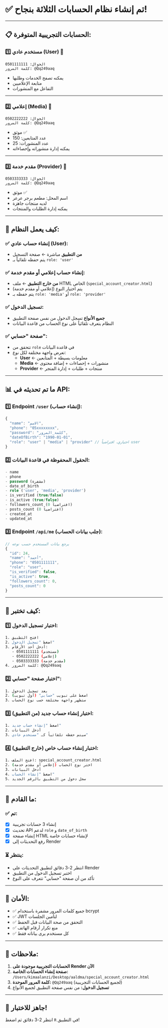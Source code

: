 # ✅ **تم إنشاء نظام الحسابات الثلاثة بنجاح!**

---

## 📋 **الحسابات التجريبية المتوفرة:**

### 1️⃣ **مستخدم عادي (User)** 👤
```
الجوال: 0501111111
كلمة المرور: @Qq249aaq
```
- يمكنه تصفح الخدمات وطلبها
- متابعة الإعلاميين
- التفاعل مع المنشورات

---

### 2️⃣ **إعلامي (Media)** 🎥
```
الجوال: 0502222222
كلمة المرور: @Qq249aaq
```
- موثق ✅
- عدد المتابعين: 150
- عدد المنشورات: 25
- يمكنه إدارة منشوراته وإحصاءاته

---

### 3️⃣ **مقدم خدمة (Provider)** 🏪
```
الجوال: 0503333333
كلمة المرور: @Qq249aaq
```
- موثق ✅
- اسم المحل: مطعم برجر عرعر
- لديه منتجات جاهزة
- يمكنه إدارة الطلبات والمنتجات

---

## 🔄 **كيف يعمل النظام:**

### ✅ **إنشاء حساب عادي (User):**
- **من التطبيق** مباشرة ← صفحة التسجيل
- يتم حفظه تلقائياً بـ `role: 'user'`

### ✅ **إنشاء حساب إعلامي أو مقدم خدمة:**
- **من خارج التطبيق** ← ملف HTML الخاص (`special_account_creator.html`)
- يتم اختيار النوع (إعلامي أو مقدم خدمة)
- يتم حفظه بـ `role: 'media'` أو `role: 'provider'`

### ✅ **تسجيل الدخول:**
- **جميع الأنواع** تسجل الدخول من نفس صفحة التطبيق
- النظام يتعرف تلقائياً على نوع الحساب من قاعدة البيانات

### ✅ **صفحة "حسابي":**
- تتحقق من `role` في قاعدة البيانات
- تعرض واجهة مختلفة لكل نوع:
  - **User** ← معلومات بسيطة + المتابعين
  - **Media** ← منشورات + إحصاءات + إضافة محتوى
  - **Provider** ← منتجات + طلبات + إدارة المتجر

---

## 📊 **ما تم تحديثه في API:**

### 1️⃣ **Endpoint `/user`** (إنشاء حساب):
```javascript
{
  "name": "الاسم",
  "phone": "05xxxxxxxx",
  "password": "كلمة_المرور",
  "dateOfBirth": "1990-01-01",
  "role": "user" | "media" | "provider" // اختياري، افتراضياً user
}
```

### 2️⃣ **الحقول المحفوظة في قاعدة البيانات:**
```sql
- name
- phone
- password (مشفرة)
- date_of_birth
- role ('user', 'media', 'provider')
- is_verified (true/false)
- is_active (true/false)
- followers_count (0 افتراضياً)
- posts_count (0 افتراضياً)
- created_at
- updated_at
```

### 3️⃣ **Endpoint `/api/me`** (جلب بيانات الحساب):
```javascript
// يرجع بيانات المستخدم حسب نوعه
{
  "id": 24,
  "name": "أحمد",
  "phone": "0501111111",
  "role": "user",
  "is_verified": false,
  "is_active": true,
  "followers_count": 0,
  "posts_count": 0
}
```

---

## 🧪 **كيف تختبر:**

### 1️⃣ **اختبار تسجيل الدخول:**
```bash
1. افتح التطبيق
2. اضغط "تسجيل الدخول"
3. أدخل أحد الأرقام:
   - 0501111111 (مستخدم)
   - 0502222222 (إعلامي)
   - 0503333333 (مقدم خدمة)
4. كلمة المرور: @Qq249aaq
```

### 2️⃣ **اختبار صفحة "حسابي":**
```bash
1. بعد تسجيل الدخول
2. اضغط على تبويب "حسابي" (أول تبويب)
3. ستظهر واجهة مختلفة حسب نوع الحساب
```

### 3️⃣ **اختبار إنشاء حساب جديد (من التطبيق):**
```bash
1. اضغط "إنشاء حساب جديد"
2. أدخل البيانات
3. سيتم حفظه تلقائياً كـ "مستخدم عادي"
```

### 4️⃣ **اختبار إنشاء حساب خاص (خارج التطبيق):**
```bash
1. افتح الملف: special_account_creator.html
2. اختر نوع الحساب (إعلامي أو مقدم خدمة)
3. أدخل البيانات
4. اضغط "إنشاء الحساب"
5. سجل دخول من التطبيق بالرقم الجديد
```

---

## 🎯 **ما القادم:**

### ✅ **تم:**
- [x] إنشاء 3 حسابات تجريبية
- [x] تحديث API لدعم `role` و `date_of_birth`
- [x] إنشاء صفحة HTML لإنشاء حسابات خاصة
- [x] رفع التحديثات إلى Render

### ⏳ **ينتظر:**
- انتظر 2-3 دقائق لتطبيق التحديثات على Render
- اختبر تسجيل الدخول من التطبيق
- تأكد من أن صفحة "حسابي" تتعرف على النوع

---

## 🔐 **الأمان:**

- ✅ جميع كلمات المرور مشفرة باستخدام bcrypt
- ✅ JWT لتأمين الجلسات
- ✅ التحقق من صحة البيانات قبل الحفظ
- ✅ منع تكرار أرقام الهاتف
- ✅ كل مستخدم يرى بياناته فقط

---

## 📝 **ملاحظات:**

1. **الحسابات التجريبية موجودة على Render الآن**
2. **صفحة إنشاء الحسابات الخاصة:** `/Users/kimaalanzi/Desktop/aaldma/special_account_creator.html`
3. **كلمة المرور الموحدة:** `@Qq249aaq` (لجميع الحسابات التجريبية)
4. **تسجيل الدخول:** من نفس صفحة التطبيق لجميع الأنواع

---

## 🚀 **جاهز للاختبار!**

انتظر 2-3 دقائق ثم اضغط `R` في التطبيق!

